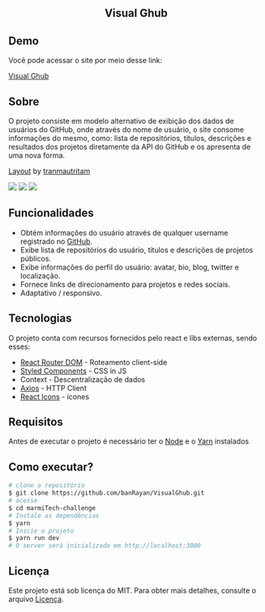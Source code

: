 <h2 align="center">Visual Ghub</h2>

## Demo

<p>Você pode acessar o site por meio desse link: </p>
<a href="https://banrayan.github.io/VisualGhub/">Visual Ghub</a>

## Sobre 

<p>O projeto consiste em modelo alternativo de exibição dos dados de usuários do GitHub, onde através do nome de usuário, o site consome informações do mesmo, como: lista de repositórios, títulos, descrições e resultados dos projetos diretamente da API do GitHub e os apresenta de uma nova forma.</p>

<a href="https://dribbble.com/shots/16271760-Sidebar-navigation-for-Dashboard/attachments/8139906?mode=m">Layout</a> by <a href="https://dribbble.com/tranmautritam">tranmautritam</a>

<img src="https://user-images.githubusercontent.com/84761488/183534498-54926aeb-7baa-4edc-a659-c55aedd785fe.png" />
<img src="https://user-images.githubusercontent.com/84761488/183534698-81551fc1-ed99-46aa-aa06-aa34b35041b3.png" />
<img src="https://user-images.githubusercontent.com/84761488/183534762-15f344ea-bc71-48f1-b36b-bffd6f333d9a.png" />

## Funcionalidades 

* Obtém informações do usuário através de qualquer username registrado no <a href="https://github.com">GitHub</a>.
* Exibe lista de repositórios do usuário, títulos e descrições de projetos públicos.
* Exibe informações do perfil do usuário: avatar, bio, blog, twitter e localização.
* Fornece links de direcionamento para projetos e redes sociais.
* Adaptativo / responsivo.

## Tecnologias

<p>O projeto conta com recursos fornecidos pelo react e libs externas, sendo esses:</p>

* <a href="https://reactrouter.com">React Router DOM</a> - Roteamento client-side
* <a href="https://styled-components.com">Styled Components</a> - CSS in JS
* Context - Descentralização de dados
* <a href="https://axios-http.com/ptbr/">Axios</a> - HTTP Client
* <a href="https://react-icons.github.io/react-icons/icons?name=fi">React Icons</a> - ícones

## Requisitos

Antes de executar o projeto é necessário ter o <a href="https://nodejs.org/en/">Node</a> e o <a href="https://yarnpkg.com">Yarn</a> instalados

## Como executar?

```bash
# clone o repositório
$ git clone https://github.com/banRayan/VisualGhub.git
# acesse 
$ cd marmiTech-challenge
# Instale as dependências 
$ yarn
# Inicie o projeto
$ yarn run dev
# O server será inicializado em http://localhost:3000
```

## Licença

Este projeto está sob licença do MIT. Para obter mais detalhes, consulte o arquivo <a href="./LICENSE.md">Licença</a>.



